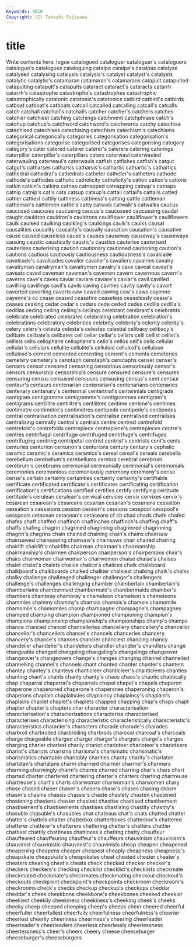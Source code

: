 ```yaml
---
Keywords: 5010 
Copyright: (C) Takeshi Fujisawa
---
```


# title

Write contents here.
logue catalogued cataloguer cataloguer's cataloguers
catalogue's catalogues cataloguing catalpa catalpa's catalpas catalyse catalysed catalysing catalysis
catalysis's catalyst catalyst's catalysts catalytic catalytic's catamaran catamaran's catamarans catapult
catapulted catapulting catapult's catapults cataract cataract's cataracts catarrh catarrh's catastrophe
catastrophe's catastrophes catastrophic catastrophically catatonic catatonic's catatonics catbird catbird's catbirds
catboat catboat's catboats catcall catcalled catcalling catcall's catcalls catch catchall
catchall's catchalls catcher catcher's catchers catches catchier catchiest catching catchings
catchment catchphrase catch's catchup catchup's catchword catchword's catchwords catchy catechise
catechised catechises catechising catechism catechism's catechisms categorical categorically categories categorisation
categorisation's categorisations categorise categorised categorises categorising category category's cater catered
caterer caterer's caterers catering caterings caterpillar caterpillar's caterpillars caters caterwaul
caterwauled caterwauling caterwaul's caterwauls catfish catfishes catfish's catgut catgut's catharses
catharsis catharsis's cathartic cathartic's cathartics cathedral cathedral's cathedrals catheter catheter's
catheters cathode cathode's cathodes catholic catholicity catholicity's cation cation's cations
catkin catkin's catkins catnap catnapped catnapping catnap's catnaps catnip catnip's
cat's cats catsup catsup's cattail cattail's cattails catted cattier cattiest
cattily cattiness cattiness's catting cattle cattleman cattleman's cattlemen cattle's catty
catwalk catwalk's catwalks caucus caucused caucuses caucusing caucus's caucussed caucussing
caudal caught cauldron cauldron's cauldrons cauliflower cauliflower's cauliflowers caulk caulked
caulking caulking's caulkings caulk's caulks causal causalities causality causality's causally
causation causation's causative cause caused causeless cause's causes causeway causeway's
causeways causing caustic caustically caustic's caustics cauterise cauterised cauterises cauterising
caution cautionary cautioned cautioning caution's cautions cautious cautiously cautiousness cautiousness's
cavalcade cavalcade's cavalcades cavalier cavalier's cavaliers cavalries cavalry cavalryman cavalryman's
cavalrymen cavalry's cave caveat caveat's caveats caved caveman caveman's cavemen
cavern cavernous cavern's caverns cave's caves caviar caviare caviare's caviar's
cavil cavilled cavilling cavillings cavil's cavils caving cavities cavity cavity's
cavort cavorted cavorting cavorts caw cawed cawing caw's caws cayenne
cayenne's cc cease ceased ceasefire ceaseless ceaselessly cease's ceases ceasing
cedar cedar's cedars cede ceded cedes cedilla cedilla's cedillas ceding
ceiling ceiling's ceilings celebrant celebrant's celebrants celebrate celebrated celebrates celebrating
celebration celebration's celebrations celebratory celebrities celebrity celebrity's celerity celerity's celery
celery's celesta celesta's celestas celestial celibacy celibacy's celibate celibate's celibates
cell cellar cellar's cellars celli cellist cellist's cellists cello cellophane
cellophane's cello's cellos cell's cells cellular cellular's cellulars cellulite cellulite's
celluloid celluloid's cellulose cellulose's cement cemented cementing cement's cements cemeteries
cemetery cemetery's cenotaph cenotaph's cenotaphs censer censer's censers censor censored
censoring censorious censoriously censor's censors censorship censorship's censure censured censure's
censures censuring census censused censuses censusing census's cent centaur centaur's
centaurs centenarian centenarian's centenarians centenaries centenary centenary's centennial centennial's centennials
centigrade centigram centigramme centigramme's centigrammes centigram's centigrams centilitre centilitre's centilitres
centime centime's centimes centimetre centimetre's centimetres centipede centipede's centipedes central
centralisation centralisation's centralise centralised centralises centralising centrally central's centrals centre
centred centrefold centrefold's centrefolds centrepiece centrepiece's centrepieces centre's centres centrifugal
centrifuge centrifuged centrifuge's centrifuges centrifuging centring centripetal centrist centrist's centrists
cent's cents centuries centurion centurion's centurions century century's cephalic ceramic
ceramic's ceramics ceramics's cereal cereal's cereals cerebella cerebellum cerebellum's cerebellums
cerebra cerebral cerebrum cerebrum's cerebrums ceremonial ceremonially ceremonial's ceremonials ceremonies
ceremonious ceremoniously ceremony ceremony's cerise cerise's certain certainly certainties certainty
certainty's certifiable certificate certificated certificate's certificates certificating certification certification's certifications
certified certifies certify certifying certitude certitude's cerulean cerulean's cervical cervices
cervix cervixes cervix's cesarean cesarean's cesareans cesarian cesarian's cesarians cessation
cessation's cessations cession cession's cessions cesspool cesspool's cesspools cetacean cetacean's
cetaceans cf ch chad chads chafe chafed chafes chaff chaffed
chaffinch chaffinches chaffinch's chaffing chaff's chaffs chafing chagrin chagrined chagrining
chagrinned chagrinning chagrin's chagrins chain chained chaining chain's chains chainsaw
chainsawed chainsawing chainsaw's chainsaws chair chaired chairing chairlift chairlift's chairlifts
chairman chairman's chairmanship chairmanship's chairmen chairperson chairperson's chairpersons chair's chairs
chairwoman chairwoman's chairwomen chaise chaise's chaises chalet chalet's chalets chalice
chalice's chalices chalk chalkboard chalkboard's chalkboards chalked chalkier chalkiest chalking
chalk's chalks chalky challenge challenged challenger challenger's challengers challenge's challenges
challenging chamber chamberlain chamberlain's chamberlains chambermaid chambermaid's chambermaids chamber's chambers
chambray chambray's chameleon chameleon's chameleons chammies chammy chammy's chamois chamois's
chamoix chamomile chamomile's chamomiles champ champagne champagne's champagnes champed champing
champion championed championing champion's champions championship championship's championships champ's champs
chance chanced chancel chancelleries chancellery chancellery's chancellor chancellor's chancellors chancel's
chancels chanceries chancery chancery's chance's chances chancier chanciest chancing chancy
chandelier chandelier's chandeliers chandler chandler's chandlers change changeable changed changeling
changeling's changelings changeover changeover's changeovers change's changes changing channel channelled
channelling channel's channels chant chanted chanter chanter's chanters chantey chantey's
chanteys chanticleer chanticleer's chanticleers chanties chanting chant's chants chanty chanty's
chaos chaos's chaotic chaotically chap chaparral chaparral's chaparrals chapel chapel's
chapels chaperon chaperone chaperoned chaperone's chaperones chaperoning chaperon's chaperons chaplain
chaplaincies chaplaincy chaplaincy's chaplain's chaplains chaplet chaplet's chaplets chapped chapping
chap's chaps chapt chapter chapter's chapters char character characterisation characterisation's
characterisations characterise characterised characterises characterising characteristic characteristically characteristic's characteristics character's
characters charade charade's charades charbroil charbroiled charbroiling charbroils charcoal charcoal's
charcoals charge chargeable charged charger charger's chargers charge's charges charging
charier chariest charily chariot charioteer charioteer's charioteers chariot's chariots charisma
charisma's charismatic charismatic's charismatics charitable charitably charities charity charity's charlatan
charlatan's charlatans charm charmed charmer charmer's charmers charming charmingly charm's
charms charred charring char's chars chart charted charter chartered chartering
charter's charters charting chartreuse chartreuse's chart's charts charwoman charwoman's charwomen
chary chase chased chaser chaser's chasers chase's chases chasing chasm
chasm's chasms chassis chassis's chaste chastely chasten chastened chastening chastens
chaster chastest chastise chastised chastisement chastisement's chastisements chastises chastising chastity
chastity's chasuble chasuble's chasubles chat chateaus chat's chats chatted chattel
chattel's chattels chatter chatterbox chatterboxes chatterbox's chattered chatterer chatterer's chatterers
chattering chatter's chatters chattier chattiest chattily chattiness chattiness's chatting chatty
chauffeur chauffeured chauffeuring chauffeur's chauffeurs chauvinism chauvinism's chauvinist chauvinistic chauvinist's
chauvinists cheap cheapen cheapened cheapening cheapens cheaper cheapest cheaply cheapness
cheapness's cheapskate cheapskate's cheapskates cheat cheated cheater cheater's cheaters cheating
cheat's cheats check checked checker checker's checkers checkers's checking checklist
checklist's checklists checkmate checkmated checkmate's checkmates checkmating checkout checkout's checkouts
checkpoint checkpoint's checkpoints checkroom checkroom's checkrooms check's checks checkup checkup's
checkups cheddar cheddar's cheek cheekbone cheekbone's cheekbones cheeked cheekier cheekiest
cheekily cheekiness cheekiness's cheeking cheek's cheeks cheeky cheep cheeped cheeping
cheep's cheeps cheer cheered cheerful cheerfuller cheerfullest cheerfully cheerfulness cheerfulness's
cheerier cheeriest cheerily cheeriness cheeriness's cheering cheerleader cheerleader's cheerleaders cheerless
cheerlessly cheerlessness cheerlessness's cheer's cheers cheery cheese cheeseburger cheeseburger's cheeseburgers

